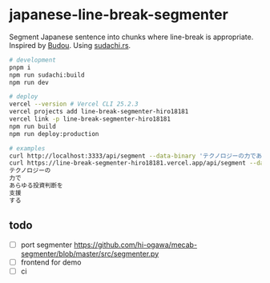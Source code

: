 # japanese-line-break-segmenter

Segment Japanese sentence into chunks where line-break is appropriate.
Inspired by [Budou](https://github.com/google/budou).
Using [sudachi.rs](https://github.com/WorksApplications/sudachi.rs).

```sh
# development
pnpm i
npm run sudachi:build
npm run dev

# deploy
vercel --version # Vercel CLI 25.2.3
vercel projects add line-break-segmenter-hiro18181
vercel link -p line-break-segmenter-hiro18181
npm run build
npm run deploy:production

# examples
curl http://localhost:3333/api/segment --data-binary 'テクノロジーの力であらゆる投資判断を支援する'
curl https://line-break-segmenter-hiro18181.vercel.app/api/segment --data-binary 'テクノロジーの力であらゆる投資判断を支援する'
テクノロジーの
力で
あらゆる投資判断を
支援
する
```

## todo

- [ ] port segmenter https://github.com/hi-ogawa/mecab-segmenter/blob/master/src/segmenter.py
- [ ] frontend for demo
- [ ] ci
